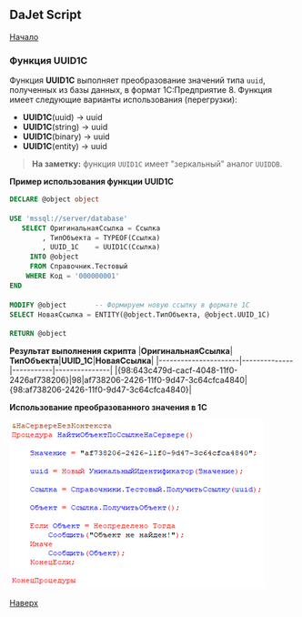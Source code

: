 ## DaJet Script

[Начало](https://github.com/zhichkin/dajet/tree/main/doc/dajet-script/README.md)

### Функция UUID1C

Функция **UUID1C** выполняет преобразование значений типа ```uuid```, полученных из базы данных, в формат 1С:Предприятие 8. Функция имеет следующие варианты использования (перегрузки):
- **UUID1C**(uuid)   -> uuid
- **UUID1C**(string) -> uuid
- **UUID1C**(binary) -> uuid
- **UUID1C**(entity) -> uuid

> **На заметку:** функция ```UUID1C``` имеет "зеркальный" аналог ```UUIDDB```.

**Пример использования функции UUID1C**
```SQL
DECLARE @object object

USE 'mssql://server/database'
   SELECT ОригинальнаяСсылка = Ссылка
        , ТипОбъекта = TYPEOF(Ссылка)
        , UUID_1C    = UUID1C(Ссылка)
     INTO @object
     FROM Справочник.Тестовый
    WHERE Код = '000000001'
END

MODIFY @object       -- Формируем новую ссылку в формате 1С
SELECT НоваяСсылка = ENTITY(@object.ТипОбъекта, @object.UUID_1C)

RETURN @object
```

**Результат выполнения скрипта**
|**ОригинальнаяСсылка**|**ТипОбъекта**|**UUID_1C**|**НоваяСсылка**|
|----------------------|--------------|-----------|---------------|
|{98:643c479d-cacf-4048-11f0-2426af738206}|98|af738206-2426-11f0-9d47-3c64cfca4840|{98:af738206-2426-11f0-9d47-3c64cfca4840}|

**Использование преобразованного значения в 1С**

![Использование uuid в 1С](https://github.com/zhichkin/dajet/blob/main/doc/img/dajet-script-database-convert-uuid-1c-code.png)

[Наверх](#функция-uuid1c)
